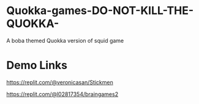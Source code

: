 # Quokka-games-DO-NOT-KILL-THE-QUOKKA-
A boba themed Quokka version of squid game
# Demo Links

https://replit.com/@veronicasan/Stickmen

https://replit.com/@l02817354/braingames2
